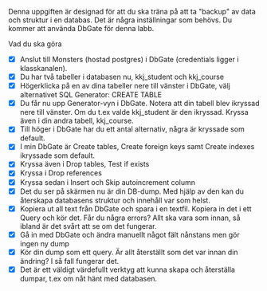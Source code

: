 ﻿
Denna uppgiften är designad för att du ska träna på att ta "backup" av data och struktur i en databas. Det är några inställningar som behövs. Du kommer att använda DbGate för denna labb.

Vad du ska göra
- [x] Anslut till Monsters (hostad postgres) i DbGate (credentials ligger i klasskanalen).
- [x] Du har två tabeller i databasen nu, kkj_student och kkj_course
- [x] Högerklicka på en av dina tabeller nere till vänster i DbGate, välj alternativet SQL Generator: CREATE TABLE
- [x] Du får nu upp Generator-vyn i DbGate. Notera att din tabell blev ikryssad nere till vänster. Om du t.ex valde kkj_student är den ikryssad. Kryssa även i din andra tabell, kkj_course.
- [x] Till höger i DbGate har du ett antal alternativ, några är kryssade som default.
- [x] I min DbGate är Create tables, Create foreign keys samt Create indexes ikryssade som default.
- [x] Kryssa även i Drop tables, Test if exists
- [x] Kryssa i Drop references
- [x] Kryssa sedan i Insert och Skip autoincrement column
- [x] Det du ser på skärmen nu är din DB-dump. Med hjälp av den kan du återskapa databasens struktur och innehåll var som helst.
- [x] Kopiera ut all text från DbGate och spara i en textfil. Kopiera in det i ett Query och kör det. Får du några errors? Allt ska vara som innan, så ibland är det svårt att se om det fungerar.
- [x] Gå in med DbGate och ändra manuellt något fält nånstans men gör ingen ny dump
- [x] Kör din dump som ett query. Är allt återställt som det var innan din ändring? I så fall fungerar det.
- [x] Det är ett väldigt värdefullt verktyg att kunna skapa och återställa dumpar, t.ex om nåt hänt med databasen.